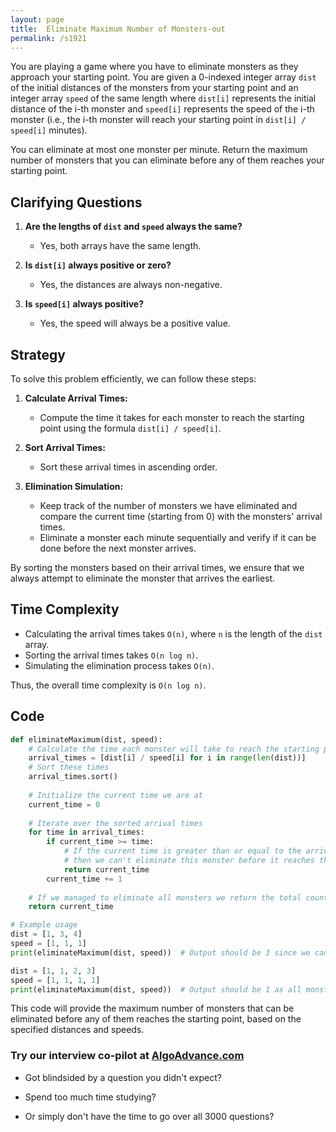 ```yaml
---
layout: page
title:  Eliminate Maximum Number of Monsters-out
permalink: /s1921
---
```


You are playing a game where you have to eliminate monsters as they approach your starting point. You are given a 0-indexed integer array `dist` of the initial distances of the monsters from your starting point and an integer array `speed` of the same length where `dist[i]` represents the initial distance of the i-th monster and `speed[i]` represents the speed of the i-th monster (i.e., the i-th monster will reach your starting point in `dist[i] / speed[i]` minutes).

You can eliminate at most one monster per minute. Return the maximum number of monsters that you can eliminate before any of them reaches your starting point.

## Clarifying Questions

1. **Are the lengths of `dist` and `speed` always the same?**
   - Yes, both arrays have the same length.
   
2. **Is `dist[i]` always positive or zero?**
   - Yes, the distances are always non-negative.
   
3. **Is `speed[i]` always positive?**
   - Yes, the speed will always be a positive value.

## Strategy

To solve this problem efficiently, we can follow these steps:

1. **Calculate Arrival Times:**
   - Compute the time it takes for each monster to reach the starting point using the formula `dist[i] / speed[i]`.

2. **Sort Arrival Times:**
   - Sort these arrival times in ascending order.

3. **Elimination Simulation:**
   - Keep track of the number of monsters we have eliminated and compare the current time (starting from 0) with the monsters' arrival times.
   - Eliminate a monster each minute sequentially and verify if it can be done before the next monster arrives.
   
By sorting the monsters based on their arrival times, we ensure that we always attempt to eliminate the monster that arrives the earliest.

## Time Complexity

- Calculating the arrival times takes `O(n)`, where `n` is the length of the `dist` array.
- Sorting the arrival times takes `O(n log n)`.
- Simulating the elimination process takes `O(n)`.

Thus, the overall time complexity is `O(n log n)`.

## Code

```python
def eliminateMaximum(dist, speed):
    # Calculate the time each monster will take to reach the starting point
    arrival_times = [dist[i] / speed[i] for i in range(len(dist))]
    # Sort these times
    arrival_times.sort()
    
    # Initialize the current time we are at
    current_time = 0
    
    # Iterate over the sorted arrival times
    for time in arrival_times:
        if current_time >= time:
            # If the current time is greater than or equal to the arrival time of the monster,
            # then we can't eliminate this monster before it reaches the starting point.
            return current_time
        current_time += 1
    
    # If we managed to eliminate all monsters we return the total count
    return current_time

# Example usage
dist = [1, 3, 4]
speed = [1, 1, 1]
print(eliminateMaximum(dist, speed))  # Output should be 3 since we can eliminate all three monsters

dist = [1, 1, 2, 3]
speed = [1, 1, 1, 1]
print(eliminateMaximum(dist, speed))  # Output should be 1 as all monsters reach at the same time
```

This code will provide the maximum number of monsters that can be eliminated before any of them reaches the starting point, based on the specified distances and speeds.


### Try our interview co-pilot at [AlgoAdvance.com](https://algoAdvance.com)

- Got blindsided by a question you didn't expect?

- Spend too much time studying?

- Or simply don't have the time to go over all 3000 questions?

